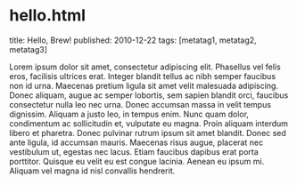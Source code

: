 # hello.html
title: Hello, Brew!
published: 2010-12-22
tags: [metatag1, metatag2, metatag3]

Lorem ipsum dolor sit amet, consectetur adipiscing elit. Phasellus vel felis eros, facilisis ultrices erat. Integer blandit tellus ac nibh semper faucibus non id urna. Maecenas pretium ligula sit amet velit malesuada adipiscing. Donec aliquam, augue ac semper lobortis, sem sapien blandit orci, faucibus consectetur nulla leo nec urna. Donec accumsan massa in velit tempus dignissim. Aliquam a justo leo, in tempus enim. Nunc quam dolor, condimentum ac sollicitudin et, vulputate eu magna. Proin aliquam interdum libero et pharetra. Donec pulvinar rutrum ipsum sit amet blandit. Donec sed ante ligula, id accumsan mauris. Maecenas risus augue, placerat nec vestibulum ut, egestas nec lacus. Etiam faucibus dapibus erat porta porttitor. Quisque eu velit eu est congue lacinia. Aenean eu ipsum mi. Aliquam vel magna id nisl convallis hendrerit.